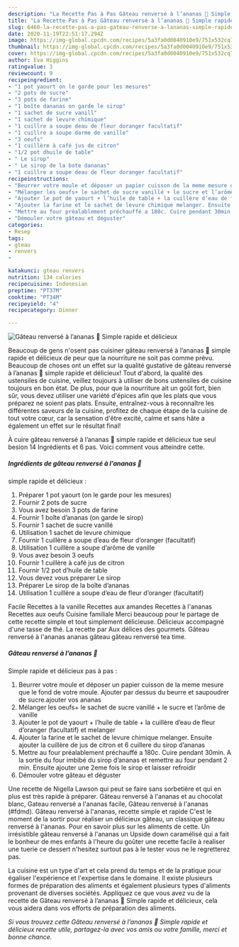 ```yaml
---
description: "La Recette Pas à Pas Gâteau renversé à l’ananas 🍍 Simple rapide et délicieux"
title: "La Recette Pas à Pas Gâteau renversé à l’ananas 🍍 Simple rapide et délicieux"
slug: 6460-la-recette-pas-a-pas-gateau-renverse-a-lananas-simple-rapide-et-delicieux
date: 2020-11-19T22:51:17.294Z
image: https://img-global.cpcdn.com/recipes/5a3fa0d0040910e9/751x532cq70/gateau-renverse-a-lananas-🍍-simple-rapide-et-delicieux-photo-principale-de-la-recette.jpg
thumbnail: https://img-global.cpcdn.com/recipes/5a3fa0d0040910e9/751x532cq70/gateau-renverse-a-lananas-🍍-simple-rapide-et-delicieux-photo-principale-de-la-recette.jpg
cover: https://img-global.cpcdn.com/recipes/5a3fa0d0040910e9/751x532cq70/gateau-renverse-a-lananas-🍍-simple-rapide-et-delicieux-photo-principale-de-la-recette.jpg
author: Eva Higgins
ratingvalue: 3
reviewcount: 9
recipeingredient:
- "1 pot yaourt on le garde pour les mesures"
- "2 pots de sucre"
- "3 pots de farine"
- "1 boîte dananas on garde le sirop"
- "1 sachet de sucre vanill"
- "1 sachet de levure chimique"
- "1 cuillre a soupe deau de fleur doranger facultatif"
- "1 cuillre a soupe darme de vanille"
- "3 oeufs"
- "1 cuillère à café jus de citron"
- "1/2 pot dhuile de table"
- " Le sirop"
- " Le sirop de la bote dananas"
- "1 cuillre a soupe deau de fleur doranger facultatif"
recipeinstructions:
- "Beurrer votre moule et déposer un papier cuisson de la meme mesure que le fond de votre moule. Ajouter par dessus du beurre et saupoudrer de sucre.ajouter vos ananas"
- "Mélanger les oeufs+ le sachet de sucre vanillé + le sucre et l’arôme de vanille"
- "Ajouter le pot de yaourt + l’huile de table + la cuillère d’eau de fleur d’oranger (facultatif) et melanger"
- "Ajouter la farine et le sachet de levure chimique melanger. Ensuite ajouter la cuillère de jus de citron et 6 cuillere du sirop d’ananas"
- "Mettre au four préalablement préchauffé a 180c. Cuire pendant 30min. A la sortie du four imbibé du sirop d’ananas et remettre au four pendant 2 min. Ensuite ajouter une 2eme fois le sirop et laisser refroidir"
- "Démouler votre gâteau et déguster"
categories:
- Resep
tags:
- gteau
- renvers
- 

katakunci: gteau renvers  
nutrition: 134 calories
recipecuisine: Indonesian
preptime: "PT37M"
cooktime: "PT34M"
recipeyield: "4"
recipecategory: Dinner

---
```



![Gâteau renversé à l’ananas 🍍
Simple rapide et délicieux](https://img-global.cpcdn.com/recipes/5a3fa0d0040910e9/751x532cq70/gateau-renverse-a-lananas-🍍-simple-rapide-et-delicieux-photo-principale-de-la-recette.jpg)

Beaucoup de gens n'osent pas cuisiner gâteau renversé à l’ananas 🍍
simple rapide et délicieux de peur que la nourriture ne soit pas comme prévu. Beaucoup de choses ont un effet sur la qualité gustative de gâteau renversé à l’ananas 🍍
simple rapide et délicieux! Tout d'abord, la qualité des ustensiles de cuisine, veillez toujours à utiliser de bons ustensiles de cuisine toujours en bon état. De plus, pour que la nourriture ait un goût fort, bien sûr, vous devez utiliser une variété d'épices afin que les plats que vous préparez ne soient pas plats. Ensuite, entraînez-vous à reconnaître les différentes saveurs de la cuisine, profitez de chaque étape de la cuisine de tout votre cœur, car la sensation d'être excité, calme et sans hâte a également un effet sur le résultat final!

<!--inarticleads1-->

À cuire gâteau renversé à l’ananas 🍍
simple rapide et délicieux tue seul besion 14 Ingrédients et 6 pas. Voici comment vous atteindre cette.

##### Ingrédients de gâteau renversé à l’ananas 🍍
simple rapide et délicieux :

1. Préparer 1 pot yaourt (on le garde pour les mesures)
1. Fournir 2 pots de sucre
1. Vous avez besoin 3 pots de farine
1. Fournir 1 boîte d’ananas (on garde le sirop)
1. Fournir 1 sachet de sucre vanillé
1. Utilisation 1 sachet de levure chimique
1. Fournir 1 cuillère a soupe d’eau de fleur d’oranger (facultatif)
1. Utilisation 1 cuillère a soupe d’arôme de vanille
1. Vous avez besoin 3 oeufs
1. Fournir 1 cuillère à café jus de citron
1. Fournir 1/2 pot d’huile de table
1. Vous devez vous préparer  Le sirop
1. Préparer  Le sirop de la boîte d’ananas
1. Utilisation 1 cuillère a soupe d’eau de fleur d’oranger (facultatif)


Facile Recettes à la vanille Recettes aux amandes Recettes à l&#39;ananas Recettes aux oeufs Cuisine familiale Merci beaucoup pour le partage de cette recette simple et tout simplement délicieuse. Délicieux accompagné d&#39;une tasse de thé. La recette par Aux délices des gourmets. Gâteau renversé à l&#39;ananas ananas gâteau gâteau renversé tea time. 

<!--inarticleads2-->

##### Gâteau renversé à l’ananas 🍍
Simple rapide et délicieux pas à pas :

1. Beurrer votre moule et déposer un papier cuisson de la meme mesure que le fond de votre moule. Ajouter par dessus du beurre et saupoudrer de sucre.ajouter vos ananas
1. Mélanger les oeufs+ le sachet de sucre vanillé + le sucre et l’arôme de vanille
1. Ajouter le pot de yaourt + l’huile de table + la cuillère d’eau de fleur d’oranger (facultatif) et melanger
1. Ajouter la farine et le sachet de levure chimique melanger. Ensuite ajouter la cuillère de jus de citron et 6 cuillere du sirop d’ananas
1. Mettre au four préalablement préchauffé a 180c. Cuire pendant 30min. A la sortie du four imbibé du sirop d’ananas et remettre au four pendant 2 min. Ensuite ajouter une 2eme fois le sirop et laisser refroidir
1. Démouler votre gâteau et déguster


Une recette de Nigella Lawson qui peut se faire sans sorbetière et qui en plus est très rapide à préparer. Gâteau renversé à l&#39;ananas et au chocolat blanc, Gateau renversé a l&#39;ananas facile, Gâteau renversé à l&#39;ananas (#fdmd). Gâteau renversé à l&#39;ananas, recette simple et rapide C&#39;est le moment de la sortir pour réaliser un délicieux gâteau, un classique gâteau renversé à l&#39;ananas. Pour en savoir plus sur les aliments de cette. Un irrésistible gâteau renversé à l&#39;ananas un Upside down caramélisé qui a fait le bonheur de mes enfants à l&#39;heure du goûter une recette facile à realiser une tuerie ce dessert n&#39;hesitez surtout pas à le tester vous ne le regretterez pas. 

<!--inarticleads1-->

<p>
La cuisine est un type d'art et cela prend du temps et de la pratique pour égaliser l'expérience et l'expertise dans le domaine. Il existe plusieurs formes de préparation des aliments et également plusieurs types d'aliments provenant de diverses sociétés. Appliquez ce que vous avez vu de la recette de Gâteau renversé à l’ananas 🍍
Simple rapide et délicieux, cela vous aidera dans vos efforts de préparation des aliments.
</p>

<p>
<i>Si vous trouvez cette Gâteau renversé à l’ananas 🍍
Simple rapide et délicieux recette utile, partagez-la avec vos amis ou votre famille, merci et bonne chance.</i>
</p>
